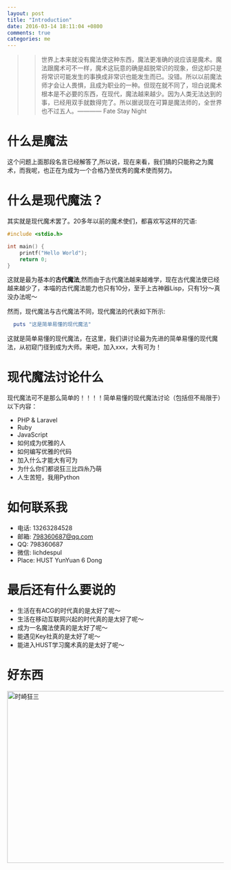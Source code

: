 ```yaml
---
layout: post
title: "Introduction"
date: 2016-03-14 18:11:04 +0800
comments: true
categories: me
---
```

>> 世界上本来就没有魔法使这种东西，魔法更准确的说应该是魔术。魔法跟魔术可不一样，魔术这玩意的确是超脱常识的现象，但这却只是将常识可能发生的事换成非常识也能发生而已。没错。所以以前魔法师才会让人畏惧，且成为职业的一种。但现在就不同了，坦白说魔术根本是不必要的东西，在现代，魔法越来越少。因为人类无法达到的事，已经用双手就数得完了。所以据说现在可算是魔法师的，全世界也不过五人。———— Fate Stay Night <!--more-->

# 什么是魔法

这个问题上面那段名言已经解答了,所以说，现在来看，我们搞的只能称之为魔术，而我呢，也正在为成为一个合格乃至优秀的魔术使而努力。

# 什么是现代魔法？

其实就是现代魔术罢了。20多年以前的魔术使们，都喜欢写这样的咒语:

``` c
#include <stdio.h>

int main() {
	printf("Hello World");
	return 0;
}
```

这就是最为基本的**古代魔法**,然而由于古代魔法越来越难学，现在古代魔法使已经越来越少了，本喵的古代魔法能力也只有10分，至于上古神器Lisp，只有1分～真没办法呢～

然而，现代魔法与古代魔法不同，现代魔法的代表如下所示:

``` ruby
  puts "这是简单易懂的现代魔法"
```

这就是简单易懂的现代魔法，在这里，我们讲讨论最为先进的简单易懂的现代魔法，从初窥门径到成为大师。来吧，加入xxx，大有可为！

# 现代魔法讨论什么
现代魔法可不是那么简单的！！！！简单易懂的现代魔法讨论（包括但不局限于）以下内容：

- PHP & Laravel
- Ruby
- JavaScript
- 如何成为优雅的人
- 如何编写优雅的代码
- 加入什么才能大有可为
- 为什么你们都说狂三比四糸乃萌
- 人生苦短，我用Python

# 如何联系我

- 电话: 13263284528
- 邮箱: 798360687@qq.com
- QQ: 798360687
- 微信: lichdespul
- Place: HUST YunYuan 6 Dong

# 最后还有什么要说的

- 生活在有ACG的时代真的是太好了呢～
- 生活在移动互联网兴起的时代真的是太好了呢～
- 成为一名魔法使真的是太好了呢～
- 能遇见Key社真的是太好了呢～
- 能进入HUST学习魔术真的是太好了呢～

# 好东西
<img src="/assets/2.jpg" width="600" height="400" alt="时崎狂三" align="left">